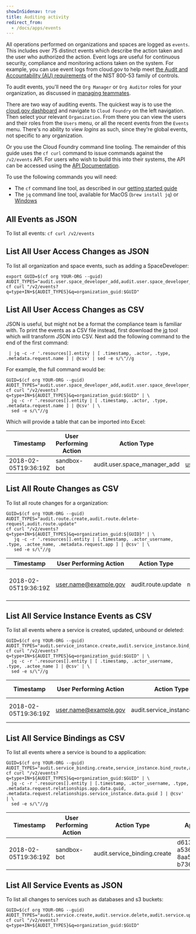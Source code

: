 ```yaml
---
showInSidenav: true
title: Auditing activity
redirect_from:
  - /docs/apps/events
---
```


All operations performed on organizations and spaces are logged as `events`. This includes over 75 distinct events which describe the action taken and the user who authorized the action. Event logs are useful for continuous security, compliance and monitoring actions taken on the system. For example, you can use event logs from cloud.gov to help meet [the Audit and Accountability (AU) requirements](https://nvd.nist.gov/800-53/Rev4/family/Audit%20and%20Accountability) of the NIST 800-53 family of controls.

To audit events, you'll need the `Org Manager` or `Org Auditor` roles for your organization, as discussed
in [managing teammates](/docs/orgs-spaces/roles).

There are two way of auditing events. The quickest way is to use the [cloud.gov dashboard](https://dashboard.fr.cloud.gov/cloud-foundry/) and navigate to `Cloud Foundry` on the left navigation. Then select your relevant `Organization`. From there you can view the users and their roles from the `Users` menu, or all the recent events from the `Events` menu. There's no ability to view _logins_ as such, since they're global events, not specific to any organization.

Or you use the Cloud Foundry command line tooling. The remainder of this guide uses the `cf curl` command to issue commands against the `/v2/events` API. For users who wish to build this into their systems, the API can be accessed using the [API Documentation](https://apidocs.cloudfoundry.org/280/events/list_all_events.html).

To use the following commands you will need:

- The `cf` command line tool, as described in our [getting started guide](/docs/getting-started/setup)
- The `jq` command line tool, available for MacOS (`brew install jq`) or [Windows](https://stedolan.github.io/jq/download/)

## All Events as JSON

To list all events:
`cf curl /v2/events`

## List All User Access Changes as JSON

To list all organization and space events, such as adding a SpaceDeveloper:

```shell
export GUID=$(cf org YOUR-ORG --guid)
AUDIT_TYPES="audit.user.space_developer_add,audit.user.space_developer_remove,audit.user.space_auditor_add,audit.user.space_auditor_remove,audit.user.space_manager_add,audit.user.space_manager_remove"
cf curl "/v2/events?q=type+IN+${AUDIT_TYPES}&q=organization_guid:$GUID"
```

## List All User Access Changes as CSV

JSON is useful, but might not be a format the compliance team is familiar with. To print the events as a CSV file instead, first download the [jq](https://stedolan.github.io/jq/) tool which will transform JSON into CSV. Next add the following command to the end of the first command:

```shell
 | jq -c -r '.resources[].entity | [ .timestamp, .actor, .type, .metadata.request.name ] | @csv' | sed -e s/\"//g
```

For example, the full command would be:

```shell
GUID=$(cf org YOUR-ORG --guid)
AUDIT_TYPES="audit.user.space_developer_add,audit.user.space_developer_remove,audit.user.space_auditor_add,audit.user.space_auditor_remove,audit.user.space_manager_add,audit.user.space_manager_remove"
cf curl "/v2/events?q=type+IN+${AUDIT_TYPES}&q=organization_guid:$GUID" | \
  jq -c -r '.resources[].entity | [ .timestamp, .actor, .type, .metadata.request.name ] | @csv' | \
  sed -e s/\"//g
```

Which will provide a table that can be imported into Excel:

| Timestamp            | User Performing Action | Action Type                  | User                  |
| -------------------- | ---------------------- | ---------------------------- | --------------------- |
| 2018-02-05T19:36:19Z | sandbox-bot            | audit.user.space_manager_add | user.name@example.gov |

## List All Route Changes as CSV

To list all route changes for a organization:

```shell
GUID=$(cf org YOUR-ORG --guid)
AUDIT_TYPES="audit.route.create,audit.route.delete-request,audit.route.update"
cf curl "/v2/events?q=type+IN+${AUDIT_TYPES}&q=organization_guid:${GUID}" | \
   jq -c -r '.resources[].entity | [.timestamp, .actor_username, .type, .actee_name, .metadata.request.app ] | @csv' | \
   sed -e s/\"//g
```

| Timestamp            | User Performing Action | Action Type        | Route      | App GUID                             |
| -------------------- | ---------------------- | ------------------ | ---------- | ------------------------------------ |
| 2018-02-05T19:36:19Z | user.name@example.gov  | audit.route.update | myapproute | 7950afc2-dd7b-4a70-80a0-8f7207fd1382 |

## List All Service Instance Events as CSV

To list all events where a service is created, updated, unbound or deleted:

```shell
GUID=$(cf org YOUR-ORG --guid)
AUDIT_TYPES="audit.service_instance.create,audit.service_instance.bind_route,audit.service_instance.update,audit.service_instance.unbind_route,audit.service_instance.delete"
cf curl "/v2/events?q=type+IN+${AUDIT_TYPES}&q=organization_guid:$GUID" | \
  jq -c -r '.resources[].entity | [ .timestamp, .actor_username, .type, .actee_name ] | @csv' | \
  sed -e s/\"//g
```

| Timestamp            | User Performing Action | Action Type                   | Service Name    |
| -------------------- | ---------------------- | ----------------------------- | --------------- |
| 2018-02-05T19:36:19Z | user.name@example.gov  | audit.service_instance.create | my-service-name |

## List All Service Bindings as CSV

To list all events where a service is bound to a application:

```shell
GUID=$(cf org YOUR-ORG --guid)
AUDIT_TYPES="audit.service_binding.create,service_instance.bind_route,audit.service_instance.unbind_route"
cf curl "/v2/events?q=type+IN+${AUDIT_TYPES}&q=organization_guid:$GUID" | \
  jq -c -r '.resources[].entity | [.timestamp, .actor_username, .type, .metadata.request.relationships.app.data.guid, .metadata.request.relationships.service_instance.data.guid ] | @csv'  | \
  sed -e s/\"//g
```

| Timestamp            | User Performing Action | Action Type                  | App GUID                             | Service GUID                         |
| -------------------- | ---------------------- | ---------------------------- | ------------------------------------ | ------------------------------------ |
| 2018-02-05T19:36:19Z | sandbox-bot            | audit.service_binding.create | d613b9a4-a536-47d2-8aa5-b7360c5e2f21 | 7950afc2-dd7b-4a70-80a0-8f7207fd1382 |

## List All Service Events as JSON

To list all changes to services such as databases and s3 buckets:

```shell
GUID=$(cf org YOUR-ORG --guid)
AUDIT_TYPES="audit.service.create,audit.service.delete,audit.service.update,audit.service_binding.create,audit.service_binding.delete,service_instance.bind_route,audit.service_instance.create,audit.service_instance.delete,audit.service_instance.unbind_route,audit.service_instance.update"
cf curl "/v2/events?q=type+IN+${AUDIT_TYPES}&q=organization_guid:$GUID"
```
